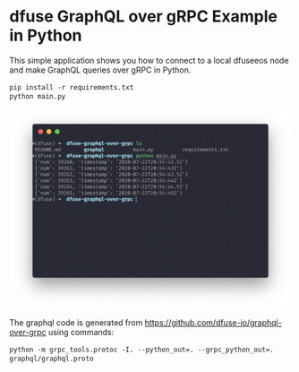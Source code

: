 # dfuse GraphQL over gRPC Example in Python

This simple application shows you how to connect to a local dfuseeos node and make GraphQL queries over gRPC in Python.

```
pip install -r requirements.txt
python main.py
```

![./dfuse.png](dfuse.png)

The graphql code is generated from https://github.com/dfuse-io/graphql-over-grpc using commands:

```
python -m grpc_tools.protoc -I. --python_out=. --grpc_python_out=. graphql/graphql.proto
```
